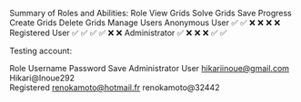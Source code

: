 Summary of Roles and Abilities:
Role	         View Grids   Solve Grids  Save Progress  Create Grids	Delete Grids	Manage Users
Anonymous User	    ✅	        ✅	        ❌	            ❌	        ❌	            ❌
Registered User	    ✅	        ✅	        ✅	            ✅	        ❌	            ❌
Administrator	    ✅	        ❌	        ❌	            ❌	        ✅	            ✅


Testing account:

Role	                    Username                    Password Save
Administrator User	    hikariinoue@gmail.com          Hikari@Inoue292	
Registered	            renokamoto@hotmail.fr          renokamoto@32442

